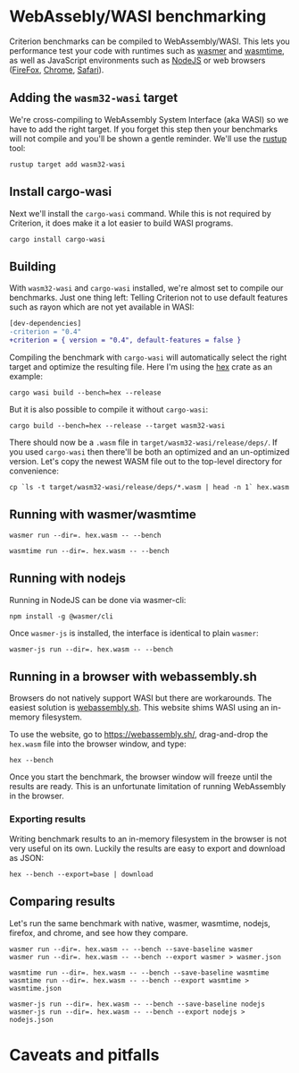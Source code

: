 # WebAssebly/WASI benchmarking

Criterion benchmarks can be compiled to WebAssembly/WASI. This lets you performance test your code with runtimes such as [wasmer](https://wasmer.io/) and [wasmtime](https://wasmtime.dev/), as well as JavaScript environments such as [NodeJS](https://nodejs.org/en/) or web browsers ([FireFox](https://www.mozilla.org/en-US/firefox/new/), [Chrome](https://www.google.com/chrome/), [Safari](https://www.apple.com/safari/)).

## Adding the `wasm32-wasi` target

We're cross-compiling to WebAssembly System Interface (aka WASI) so we have to add the right target. If you forget this step then your benchmarks will not compile and you'll be shown a gentle reminder. We'll use the [rustup](https://rustup.rs/) tool:

```properties
rustup target add wasm32-wasi
```

## Install cargo-wasi

Next we'll install the `cargo-wasi` command. While this is not required by Criterion, it does make it a lot easier to build WASI programs.

```properties
cargo install cargo-wasi
```

## Building

With `wasm32-wasi` and `cargo-wasi` installed, we're almost set to compile our benchmarks. Just one thing left: Telling Criterion not to use default features such as rayon which are not yet available in WASI:

```diff
[dev-dependencies]
-criterion = "0.4"
+criterion = { version = "0.4", default-features = false }
```

Compiling the benchmark with `cargo-wasi` will automatically select the right target and optimize the resulting file. Here I'm using the [hex](https://crates.io/crates/hex) crate as an example:

```properties
cargo wasi build --bench=hex --release
```

But it is also possible to compile it without `cargo-wasi`:

```properties
cargo build --bench=hex --release --target wasm32-wasi
```

There should now be a `.wasm` file in `target/wasm32-wasi/release/deps/`. If you used `cargo-wasi` then there'll be both an optimized and an un-optimized version. Let's copy the newest WASM file out to the top-level directory for convenience:

```console
cp `ls -t target/wasm32-wasi/release/deps/*.wasm | head -n 1` hex.wasm
```

## Running with wasmer/wasmtime

```properties
wasmer run --dir=. hex.wasm -- --bench
```

```properties
wasmtime run --dir=. hex.wasm -- --bench
```

## Running with nodejs

Running in NodeJS can be done via wasmer-cli:

```properties
npm install -g @wasmer/cli
```

Once `wasmer-js` is installed, the interface is identical to plain `wasmer`:

```properties
wasmer-js run --dir=. hex.wasm -- --bench
```

## Running in a browser with webassembly.sh

Browsers do not natively support WASI but there are workarounds. The easiest solution is [webassembly.sh](https://webassembly.sh/). This website shims WASI using an in-memory filesystem.

To use the website, go to https://webassembly.sh/, drag-and-drop the `hex.wasm` file into the browser window, and type:

```properties
hex --bench
```

Once you start the benchmark, the browser window will freeze until the results are ready. This is an unfortunate limitation of running WebAssembly in the browser.

### Exporting results

Writing benchmark results to an in-memory filesystem in the browser is not very useful on its own. Luckily the results are easy to export and download as JSON:

```properties
hex --bench --export=base | download
```

## Comparing results

Let's run the same benchmark with native, wasmer, wasmtime, nodejs, firefox, and chrome, and see how they compare.

```properties
wasmer run --dir=. hex.wasm -- --bench --save-baseline wasmer
wasmer run --dir=. hex.wasm -- --bench --export wasmer > wasmer.json
```

```properties
wasmtime run --dir=. hex.wasm -- --bench --save-baseline wasmtime
wasmtime run --dir=. hex.wasm -- --bench --export wasmtime > wasmtime.json
```

```properties
wasmer-js run --dir=. hex.wasm -- --bench --save-baseline nodejs
wasmer-js run --dir=. hex.wasm -- --bench --export nodejs > nodejs.json
```

# Caveats and pitfalls

